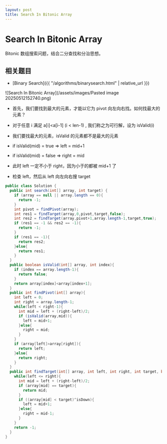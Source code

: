 ```yaml
---
layout: post
title: Search In Bitonic Array
---
```


# Search In Bitonic Array

Bitonic 数组搜索问题，结合二分查找和分治思想。

## 相关题目

- [Binary Search]({{ "/algorithms/binarysearch.html" | relative_url }})

![Search In Bitonic Array](/assets/images/Pasted image 20250512152740.png)

- 首先，我们要找到最大的元素，才能以它为 pivot 向左向右找。如何找最大的元素？
- 对于任意 i 满足 a[i]<a[i-1] (i < len-1) , 我们称之为可行解，设为 isValid(i)
- 我们要找最大的元素，isValid 的元素都不是最大的元素
- if isValid(mid) = true => left = mid+1
- if isValid(mid) = false => right = mid

- 此时 left 一定不小于 right，因为小于的都被 mid+1 了
- 检查 left，然后从 left 向左向右搜 target

```java
public class Solution {
  public int search(int[] array, int target) {
    if (array == null || array.length == 0){
      return -1;
    }
    int pivot = findPivot(array);
    int res1 = findTarget(array,0,pivot,target,false);
    int res2 = findTarget(array,pivot+1,array.length-1,target,true);
    if (res1 == -1 && res2 == -1){
      return -1;
    }
    if (res1 == -1){
      return res2;
    }else{
      return res1;
    }
  }
  public boolean isValid(int[] array, int index){
    if (index == array.length-1){
      return false;
    }
    return array[index]<array[index+1];
  }
  public int findPivot(int[] array){
    int left = 0;
    int right = array.length-1;
    while(left < right-1){
      int mid = left + (right-left)/2;
      if (isValid(array,mid)){
        left = mid+1;
      }else{
        right = mid;
      }
    }
    if (array[left]>array[right]){
      return left;
    }else{
      return right;
    }
  }
  public int findTarget(int[] array, int left, int right, int target, boolean isDown){
    while(left <= right){
      int mid = left + (right-left)/2;
      if (array[mid] == target){
        return mid;
      }
      if ((array[mid] < target)^isDown){
        left = mid+1;
      }else{
        right = mid-1;
      }
    }
    return -1;
  }
}
```
